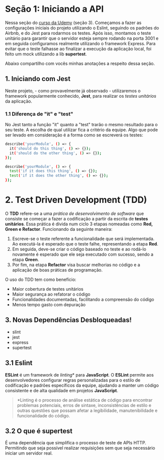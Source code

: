 # Seção 1: Iniciando a API
Nessa seção do [curso da Udemy](https://uciandt.udemy.com/course/api-rest-nodejs-com-testes/learn/lecture/13001714#overview) (seção 3). Começamos a fazer as configurações iniciais do projeto utilizando o Eslint, seguindo os padrões do Airbnb, e do Jest para rodarmos os testes. 
Após isso, montamos o teste unitário para garantir que o servidor esteja sempre rodando na porta 3001 e em seguida configuramos realmente utilizando o framework Express.
Para evitar que o teste falhasse ao finalizar a execução da aplicação local, foi feito um mock utilizando a lib **supertest**.

Abaixo compartilho com vocês minhas anotações a respeito dessa seção.

## 1. Iniciando com Jest
Neste projeto, - como provavelmente já observado - utilizaremos o framework popularmente conhecido, **Jest**, para realizar os *testes unitários* da aplicação.

### 1.1 Diferença de "it" e "test"
No Jest tanto a função "it" quanto a "test" trarão o mesmo resultado para o seu teste. A escolha de qual utilizar fica a critério da equipe. 
Algo que pode ser levado em consideração é a forma como se escreverá os testes:

```sh
describe('yourModule', () => {
  it('should do this thing', () => {});
  it('should do the other thing', () => {});
});
```

```sh
describe('yourModule', () => {
  test('if it does this thing', () => {});
  test('if it does the other thing', () => {});
});
```

# 2. Test Driven Development (TDD)
O **TDD** refere-se a uma *prática de desenvolvimento de software* que consiste se começar a fazer a codificação a partir da escrita de **testes unitários**. 
Essa prática é divida num ciclo 3 etapas nomeadas como **Red, Green e Refactor**. Funcionando da seguinte maneira:
1. Escreve-se o teste referente a funcionalidade que será implementada. Ao executá-la é esperado que o teste falhe, representando a etapa **Red**.
2. Em seguida, deve-se criar o código baseado no teste e ao rodá-lo novamente é esperado que ele seja executado com sucesso, sendo a etapa **Green**.
3. Por fim, na etapa **Refactor** visa buscar melhorias no código e a aplicação de boas práticas de programação.

O uso do TDD tem como benefício:
- Maior cobertura de testes unitários
- Maior segurança ao refatorar o código
- Funcionalidades documentadas, facilitando a compreensão do código
- Menos tempo gasto com depuração

## 3. Novas Dependências Desbloqueadas!

- slint
- jest
- express
- supertest

## 3.1 Eslint
**ESLint** é um framework de *linting** para **JavaScript**. 
O **ESLint** permite aos desenvolvedores configurar regras personalizadas para o estilo de codificação e padrões específicos da equipe, ajudando a manter um código consistente e de alta qualidade em projetos **JavaScript**. 

> *Linting é o processo de análise estática de código para encontrar problemas potenciais, erros de sintaxe, inconsistências de estilo e outras questões que possam afetar a legibilidade, manutenibilidade e funcionalidade do código. 

## 3.2 O que é supertest
É uma dependência que simplifica o processo de teste de APIs HTTP. Permitindo que seja possível realizar requisições sem que seja necessário iniciar um servidor real.